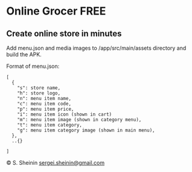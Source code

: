 # Online Grocer FREE
## Create online store in minutes

Add menu.json and media images to /app/src/main/assets directory and build the APK.

Format of menu.json:

```
[
  {
    "s": store name,
    "h": store logo,
    "n": menu item name,
    "c": menu item code,
    "p": menu item price,
    "i": menu item icon (shown in cart)
    "m": menu item image (shown in category menu),
    "t": menu item category,
    "g": menu item category image (shown in main menu),
  },
  ..{}

]
```

&copy; S. Sheinin
sergei.sheinin@gmail.com
